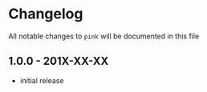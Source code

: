 # Changelog

All notable changes to `pink` will be documented in this file

## 1.0.0 - 201X-XX-XX

- initial release

